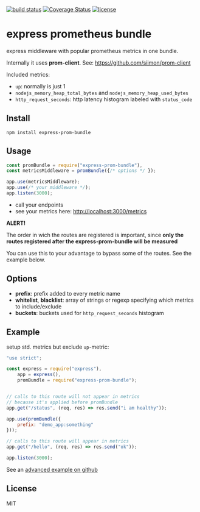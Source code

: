 [![build status](https://travis-ci.org/jochen-schweizer/express-prom-bundle.png)](https://travis-ci.org/jochen-schweizer/express-prom-bundle) [![Coverage Status](https://coveralls.io/repos/github/jochen-schweizer/express-prom-bundle/badge.svg?branch=master)](https://coveralls.io/github/jochen-schweizer/express-prom-bundle?branch=master) [![license](https://img.shields.io/github/license/mashape/apistatus.svg?maxAge=2592000)](https://www.tldrlegal.com/l/mit)

# express prometheus bundle

express middleware with popular prometheus metrics in one bundle.

Internally it uses **prom-client**. See: https://github.com/siimon/prom-client

Included metrics:
    
* `up`: normally is just 1
* `nodejs_memory_heap_total_bytes` and `nodejs_memory_heap_used_bytes`
* `http_request_seconds`: http latency histogram labeled with `status_code`

## Install

```
npm install express-prom-bundle
```

## Usage

```javascript
const promBundle = require("express-prom-bundle"),
const metricsMiddleware = promBundle({/* options */ });

app.use(metricsMiddleware);
app.use(/* your middleware */);
app.listen(3000);
```

* call your endpoints
* see your metrics here: [http://localhost:3000/metrics](http://localhost:3000/metrics)

**ALERT!**

The order in wich the routes are registered is important, since
**only the routes registered after the express-prom-bundle will be measured**

You can use this to your advantage to bypass some of the routes.
See the example below.

## Options

 * **prefix**:  prefix added to every metric name
 * **whitelist**, **blacklist**: array of strings or regexp specifying which metrics to include/exclude
 * **buckets**: buckets used for `http_request_seconds` histogram

## Example

setup std. metrics but exclude `up`-metric:

```javascript
"use strict";

const express = require("express"),
    app = express(),
    promBundle = require("express-prom-bundle");


// calls to this route will not appear in metrics
// because it's applied before promBundle
app.get("/status", (req, res) => res.send("i am healthy"));

app.use(promBundle({
    prefix: "demo_app:something"
}));

// calls to this route will appear in metrics
app.get("/hello", (req, res) => res.send("ok"));

app.listen(3000);
```

See an [advanced example on github](https://github.com/jochen-schweizer/express-prom-bundle/blob/master/advanced-example.js)

## License

MIT